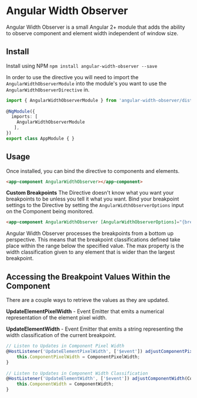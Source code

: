 # Angular Width Observer

Angular Width Observer is a small Angular 2+ module that adds the ability to observe component and element width independent of window size.

## Install
Install using NPM
`npm install angular-width-observer --save`

In order to use the directive you will need to import the `AngularWidthObserverModule` into the module's you want to use the `AngularWidthObserverDirective` in.

```typescript
import { AngularWidthObserverModule } from 'angular-width-observer/dist';
    
@NgModule({
  imports: [
    AngularWidthObserverModule
   ],
})
export class AppModule { }
```

## Usage

Once installed, you can bind the directive to components and elements.

```html
<app-component AngularWidthObserver></app-component>
```

**Custom Breakpoints**
The Directive doesn't know what you want your breakpoints to be unless you tell it what you want. Bind your breakpoint settings to the Directive by setting the `AngularWidthObserverOptions` input on the Component being monitored.

```html
<app-component AngularWidthObserver [AngularWidthObserverOptions]="{breakpoints: { compact: 520, normal: 640 }, max: 'wide'}"></app-component>
```

Angular Width Observer processes the breakpoints from a bottom up perspective. This means that the breakpoint classifications defined take place within the range below the specified value. The max property is the width classification given to any element that is wider than the largest breakpoint.

## Accessing the Breakpoint Values Within the Component
There are a couple ways to retrieve the values as they are updated.

**UpdateElementPixelWidth** - Event Emitter that emits a numerical representation of the element pixel width.

**UpdateElementWidth** - Event Emitter that emits a string representing the width classification of the current breakpoint.

```typescript
// Listen to Updates in Component Pixel Width
@HostListener('UpdateElementPixelWidth', ['$event']) adjustComponentPixelWidth(ComponentPixelWidth) {
    this.ComponentPixelWidth = ComponentPixelWidth;
}
    
// Listen to Updates in Component Width Classification
@HostListener('UpdateElementWidth', ['$event']) adjustComponentWidth(ComponentWidth) {
    this.ComponentWidth = ComponentWidth;
}
```
